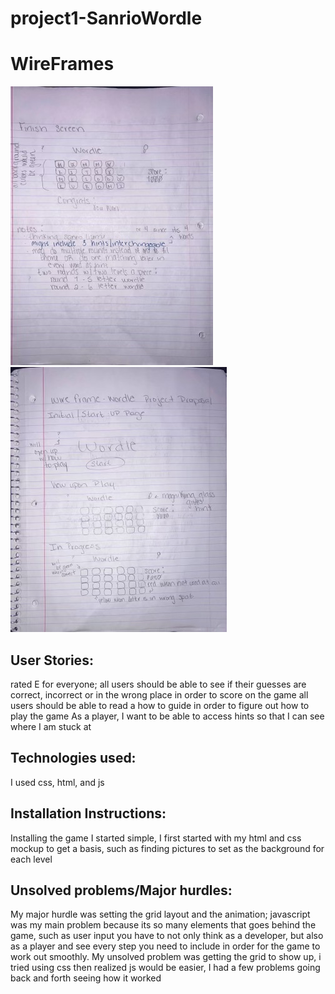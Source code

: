 # project1-SanrioWordle
<h1><strong>WireFrames</strong></h1>
<img src="25C13B56-FB3D-4926-8B3B-E1982A1F5D6F_4_5005_c.jpeg"
raw=true
alt="wire frame1"
style="margin-right:10px"/>
<img
src="E95E538D-5A49-433C-8DCE-EC848C475426_4_5005_c.jpeg"
raw=true
alt="wire_frame2"
syle="margin-right:10px">
<h2><strong>User Stories:</strong></h2>
<p>rated E for everyone; 
all users should be able to see if their guesses are correct, incorrect or in the wrong place in order to score on the game
all users should be able to read a how to guide in order to figure out how to play the game
As a player, I want to be able to access hints so that I can see where I am stuck at</p>

<h2><strong>Technologies used:</strong></h2>
<p>I used css, html, and js</p> 

<h2><strong>Installation Instructions:</strong></h2>
<p>Installing the game I started simple, I first started with my html and css mockup to get a basis, such as finding pictures to set as the background for each level</p>


<h2><strong>Unsolved problems/Major hurdles:
</strong></h2>
<p>My major hurdle was setting the grid layout and the animation; javascript was my main problem because its so many elements that goes behind the game, such as user input you have to not only think as a developer, but also as a player and see every step you need to include in order for the game to work out smoothly.
My unsolved problem was getting the grid to show up, i tried using css then realized js would be easier, I had a few problems going back and forth seeing how it worked</p>

